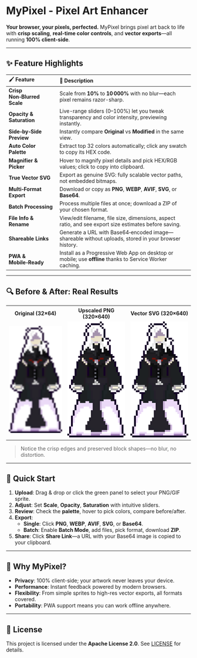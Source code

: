 # MyPixel - Pixel Art Enhancer


**Your browser, your pixels, perfected.** MyPixel brings pixel art back to life with **crisp scaling**, **real-time color controls**, and **vector exports**—all running **100% client-side**.

---

## ✨ Feature Highlights

| 🖌️ Feature                  | 🔎 Description                                                                                              |
|:---------------------------|:------------------------------------------------------------------------------------------------------------|
| **Crisp Non‑Blurred Scale** | Scale from **10%** to **10 000%** with no blur—each pixel remains razor-sharp.                                |
| **Opacity & Saturation**    | Live-range sliders (0–100%) let you tweak transparency and color intensity, previewing instantly.          |
| **Side‑by‑Side Preview**    | Instantly compare **Original** vs **Modified** in the same view.                                            |
| **Auto Color Palette**      | Extract top 32 colors automatically; click any swatch to copy its HEX code.                                 |
| **Magnifier & Picker**      | Hover to magnify pixel details and pick HEX/RGB values; click to copy into clipboard.                      |
| **True Vector SVG**         | Export as genuine SVG: fully scalable vector paths, not embedded bitmaps.                                   |
| **Multi‑Format Export**     | Download or copy as **PNG**, **WEBP**, **AVIF**, **SVG**, or **Base64**.                                    |
| **Batch Processing**        | Process multiple files at once; download a ZIP of your chosen format.                                       |
| **File Info & Rename**      | View/edit filename, file size, dimensions, aspect ratio, and see export size estimates before saving.      |
| **Shareable Links**         | Generate a URL with Base64‑encoded image—shareable without uploads, stored in your browser history.         |
| **PWA & Mobile‑Ready**      | Install as a Progressive Web App on desktop or mobile; use **offline** thanks to Service Worker caching.    |

---

## 🔍 Before & After: Real Results

<table>
  <tr>
    <th>Original (32×64)</th>
    <th>Upscaled PNG (320×640)</th>
    <th>Vector SVG (320×640)</th>
  </tr>
  <tr>
    <td align="center">
      <img src="demo/original.png" alt="Original Pixel Art" width="320" />
    </td>
    <td align="center">
      <img src="demo/modified.png" alt="Upscaled Pixel Art (PNG)" width="320" />
    </td>
    <td align="center">
      <img src="demo/modified.svg" alt="Upscaled Pixel Art (SVG)" width="320" />
    </td>
  </tr>
</table>

> Notice the crisp edges and preserved block shapes—no blur, no distortion.

---

## 🚀 Quick Start

1. **Upload**: Drag & drop or click the green panel to select your PNG/GIF sprite.
2. **Adjust**: Set **Scale**, **Opacity**, **Saturation** with intuitive sliders.
3. **Review**: Check the **palette**, hover to pick colors, compare before/after.
4. **Export**:
   - **Single**: Click **PNG**, **WEBP**, **AVIF**, **SVG**, or **Base64**.
   - **Batch**: Enable **Batch Mode**, add files, pick format, download **ZIP**.
5. **Share**: Click **Share Link**—a URL with your Base64 image is copied to your clipboard.

---

## 🎁 Why MyPixel?

- **Privacy**: 100% client-side; your artwork never leaves your device.
- **Performance**: Instant feedback powered by modern browsers.
- **Flexibility**: From simple sprites to high-res vector exports, all formats covered.
- **Portability**: PWA support means you can work offline anywhere.

---

## 📄 License

This project is licensed under the **Apache License 2.0**. See [LICENSE](LICENSE) for details.
